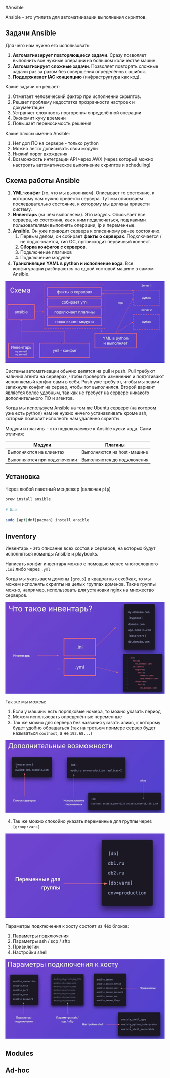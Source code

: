 #Ansible

Ansible - это утилита для автоматиизации выполнения скриптов.

## Задачи Ansible

Для чего нам нужно его использовать:

1. **Автоматиизирует повторяющиеся задачи**. Сразу позволяет выполнить все нужные операции на большом количестве машин.
2. **Автоматизирует сложные задачи**. Позволяет повторять сложные задачи раз за разом без совершения определённых ошибок.
3. **Поддерживает IAC концепцию** (инфраструктура как код).

Какие задачи он решает:

1. Отметает человеческий фактор при исполнении скриптов.
2. Решает проблему недостатка прозрачности настроек и документации
3. Устраняет сложность повторения определённой операции
4. Экономит кучу времени
5. Повышает переносимость решения

Какие плюсы именно Ansible:

1. Нет доп ПО на сервере - только python
2. Можно легко дописывать свои модули
3. Низкий порог вхождения
4. Возможность интеграции API через AWX (через который можно настроить автоматическое выполнение скриптов и scheduling)

## Схема работы Ansible

1. **YML-конфиг** (то, что мы выполняем). Описывает то состояние, к которому нам нужно привести сервера. Тут мы описываем последовательно состояние, к которому мы должны привести систему.
2. **Инвентарь** (на чём выполняем). Это модуль. Описывает все сервера, их состояния, как к ним подключаться, под какими пользователями выполнять операции, ip и переменные.
3. **Ansible**. Он уже приводит сервера к описанному ранее состоянию.
	1. Первым делом, он собирает **факты о серверах**. Подключается / не подключается, тип ОС, прпоисходит первичный коннект.
	2. **Сборка конфигов с серверов**.
	3. Подключение плагинов
	4. Подключение модулей
4. **Транспиляция YAML в python и исполнение кода**. Все конфигурации разбираются на одной хостовой машине в самом Ansible.

![](_png/Pasted%20image%2020250104234939.png)

Системы автоматизации обычно делятся на pull и push. Pull требуют наличия агента на серверах, чтобы проверять изменения и подтягивают исполняемый конфиг сами в себя. Push уже требуют, чтобы мы зсами запихнули конфиг на сервер, чтобы тот выполнился. Второй вариант является более удобным, так как не требует на сервере никакого дополнительного ПО и агентов. 

Когда мы используем Ansible на том же Ubuntu сервере (на котором уже есть python) нам не нужно ничего устанавливать кроме ssh, который позволит исполнять нам удалённо скрипты.

Модули и плагины - это подключаемые к Ansible куски кода. 
Сами отличия:

| Модули                      | Плагины                    |
| --------------------------- | -------------------------- |
| Выполняются на клиентах     | Выполняются на host-машине |
| Выполняются при подключении | Выполняются до подключения |

## Установка

Через любой пакетный мендежер (включая `pip`)

```bash
brew install ansible

# Или

sudo [apt|dnf|pacman] install ansible
```

## Inventory

Инвентарь - это описание всех хостов и серверов, на которых будут исполняться команды Ansible и playbooks.

Написать конфиг инвентаря можно с помощью менее многословного `.ini` либо через `.yml`

Когда мы указываем домены `[group]` в квадратных скобках, то мы можем исполнять скрипты на целых группах доменов. Такие группы можно, например, использовать для установки nginx на множество серверов.

![](_png/Pasted%20image%2020250105111959.png)

Так же мы можем:
1. Если у машины есть порядковые номера, то можно указать период
2. Можем использовать определённые переменные
3. Так же можно для сервера без названия указать алиас, к которому будет удобно обращаться (так на третьем примере сервер будет называться `coolhost`, а не `192.68...`)

![](_png/Pasted%20image%2020250105112523.png)

4. Так же можно спокойно указать переменные для группы через `[group:vars]`

![](_png/Pasted%20image%2020250105113053.png)

Параметры подключения к хосту состоят из 4ёх блоков:
1. Параметры подключения
2. Параметры ssh / scp / sftp
3. Привилегии
4. Настройки shell

![](_png/Pasted%20image%2020250105113153.png)




## Modules










## Ad-hoc
















